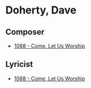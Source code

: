 # Doherty, Dave

## Composer

- [1088 - Come, Let Us Worship](/hymns/1088.md)

## Lyricist

- [1088 - Come, Let Us Worship](/hymns/1088.md)

